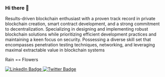 ### Hi there 👋

<!--
**bluekornchips/bluekornchips** is a ✨ _special_ ✨ repository because its `README.md` (this file) appears on your GitHub profile.

Here are some ideas to get you started:

- 🔭 I’m currently working on ...
- 🌱 I’m currently learning ...
- 👯 I’m looking to collaborate on ...
- 🤔 I’m looking for help with ...
- 💬 Ask me about ...
- 📫 How to reach me: ...
- 😄 Pronouns: ...
- ⚡ Fun fact: ...
-->
<div>
  <p>
    Results-driven blockchain enthusiast with a proven track record in private blockchain creation, smart
contract development, and a strong commitment to decentralization. Specializing in designing and
implementing robust blockchain solutions while prioritizing efficient development practices and
maintaining a keen focus on security. Possessing a diverse skill set that encompasses penetration testing
techniques, networking, and leveraging maximal extractable value in blockchain systems
  </p>
  <p>
    Rain == Flowers
  </p>
  </div>
<div id="badges">
  <a href="your-linkedin-URL">
    <img src="https://img.shields.io/badge/LinkedIn-blue?style=for-the-badge&logo=linkedin&logoColor=white" alt="LinkedIn Badge" href="https://www.linkedin.com/in/tristankornacki"/>
  </a>
  <a href="your-twitter-URL">
    <img src="https://img.shields.io/badge/Twitter-blue?style=for-the-badge&logo=twitter&logoColor=white" alt="Twitter Badge" href="https://twitter.com/sadflowers0x"/>
  </a>
</div>
